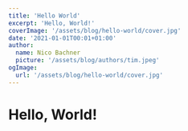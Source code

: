 ```yaml
---
title: 'Hello World'
excerpt: 'Hello, World!'
coverImage: '/assets/blog/hello-world/cover.jpg'
date: '2021-01-01T00:01+01:00'
author:
  name: Nico Bachner
  picture: '/assets/blog/authors/tim.jpeg'
ogImage:
  url: '/assets/blog/hello-world/cover.jpg'
---
```


# Hello, World!